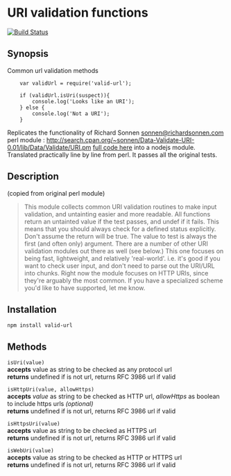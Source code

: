 URI validation functions
==
[![Build Status](https://travis-ci.org/ogt/valid-url.png)](https://travis-ci.org/ogt/valid-url)

## Synopsis

Common url validation methods 
```
    var validUrl = require('valid-url');
  
    if (validUrl.isUri(suspect)){
        console.log('Looks like an URI');
    } else {
        console.log('Not a URI');
    }
```

Replicates the functionality of Richard Sonnen <sonnen@richardsonnen.com> perl module :
http://search.cpan.org/~sonnen/Data-Validate-URI-0.01/lib/Data/Validate/URI.pm [full code here](http://anonscm.debian.org/gitweb/?p=users/dom/libdata-validate-uri-perl.git)
into a nodejs module. Translated practically line by line from perl. 
It passes all the original tests.

## Description

(copied from original perl module)

> This module collects common URI validation routines to make input validation, and untainting easier and more readable.
> All functions return an untainted value if the test passes, and undef if it fails. This means that you should always check for a defined status explicitly. Don't assume the return will be true.
> The value to test is always the first (and often only) argument.
> There are a number of other URI validation modules out there as well (see below.) This one focuses on being fast, lightweight, and relatively 'real-world'. i.e. it's good if you want to check user input, and don't need to parse out the URI/URL into chunks.
> Right now the module focuses on HTTP URIs, since they're arguably the most common. If you have a specialized scheme you'd like to have supported, let me know.

## Installation 

```
npm install valid-url
```

## Methods

 `
 isUri(value)
 `  
 **accepts** value as string to be checked as any protocol url  
 **returns** undefined if is not url, returns RFC 3986 url if valid

 `
 isHttpUri(value, allowHttps)
 `  
 **accepts** *value* as string to be checked as HTTP url, *allowHttps* as boolean to include https urls *(optional)*  
 **returns** undefined if is not url, returns RFC 3986 url if valid  

 `
 isHttpsUri(value)
 `  
 **accepts** value as string to be checked as HTTPS url  
 **returns** undefined if is not url, returns RFC 3986 url if valid  
 
 `
 isWebUri(value)
 `  
 **accepts** value as string to be checked as HTTP or HTTPS url  
 **returns** undefined if is not url, returns RFC 3986 url if valid  
